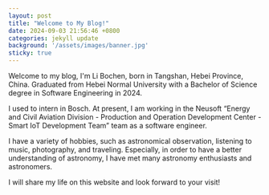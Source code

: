 ```yaml
---
layout: post
title: "Welcome to My Blog!"
date: 2024-09-03 21:56:46 +0800
categories: jekyll update
background: '/assets/images/banner.jpg'
sticky: true
---
```


Welcome to my blog, I'm Li Bochen, born in Tangshan, Hebei Province, China. Graduated from Hebei Normal University with
a Bachelor of Science degree in Software Engineering in 2024.

I used to intern in Bosch. At present, I am working in the Neusoft “Energy and Civil Aviation Division - Production and
Operation Development Center - Smart IoT Development Team” team as a software engineer.

I have a variety of hobbies, such as astronomical observation, listening to music, photography, and traveling.
Especially, in order to have a better understanding of astronomy, I have met many astronomy enthusiasts and astronomers.

I will share my life on this website and look forward to your visit!
